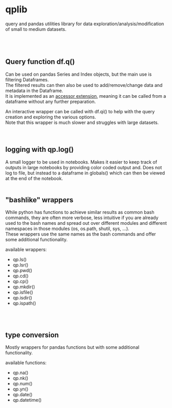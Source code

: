 # qplib

query and pandas utilities library for data exploration/analysis/modification of small to medium datasets.  
<br>
<br>
<br>


## Query function df.q()

Can be used on pandas Series and Index objects, but the main use is filtering Dataframes.  
The filtered results can then also be used to add/remove/change data and metadata in the Dataframe.  
It is implemented as an [accessor extension](https://pandas.pydata.org/docs/development/extending.html), meaning it can be called from a dataframe without any further preparation.  

An interactive wrapper can be called with df.qi() to help with the query creation and exploring the various options.  
Note that this wrapper is much slower and struggles with large datasets.  
<br>
<br>


## logging with qp.log()

A small logger to be used in notebooks. Makes it easier to keep track of outputs in large notebooks by providing color coded output and. Does not log to file, but instead to a dataframe in globals() which can then be viewed at the end of the notebook.
<br>
<br>

## "bashlike" wrappers

While python has functions to achieve similar results as common bash commands, they are often more verbose, less intuitive if you are already used to the bash names and spread out over different modules and different namespaces in those modules (os, os.path, shutil, sys, ...).  
These wrappers use the same names as the bash commands and offer some additional functionality.


available wrappers:  
- qp.ls()  
- qp.lsr()  
- qp.pwd()  
- qp.cd()  
- qp.cp()  
- qp.mkdir()  
- qp.isfile()  
- qp.isdir()  
- qp.ispath()  
<br>
<br>


## type conversion 
Mostly wrappers for pandas functions but with some additional functionality. 

available functions:  
- qp.na()  
- qp.nk()  
- qp.num()  
- qp.yn()  
- qp.date()  
- qp.datetime()
<br>
<br>

